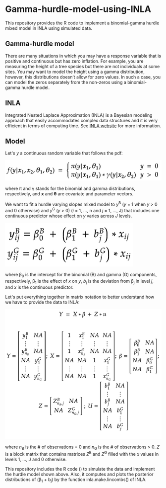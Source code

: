 # Gamma-hurdle-model-using-INLA
This repository provides the R code to implement a binomial-gamma hurdle mixed model in INLA using simulated data.

## Gamma-hurdle model
There are many situations in which you may have a response variable that is positive and continuous but has zero inflation. For example, you are measuring the height of a tree species but there are not individuals at some sites. You may want to model the height using a gamma distribution, however, this distributions doesn’t allow for zero values. In such a case, you can model the zeros separately from the non-zeros using a binomial-gamma hurdle model.
## INLA
Integrated Nested Laplace Approximation (INLA) is a Bayesian modeling approach that easily accommodates complex data structures and it is very efficient in terms of computing time. See [INLA website](https://www.r-inla.org/) for more information. 
## Model
Let's *y* a continuous random variable that follows the pdf:

![Local functions](https://github.com/jmrmcode/Gamma-hurdle-model-using-INLA/blob/main/math-20201216.png?raw=true)

where &pi; and &gamma; stands for the binomial and gamma distributions, respectively, and **x** and **&theta;** are covariate and parameter vectors.

We want to fit a hurdle varying slopes mixed model to *y*<sup>B</sup> (*y* = 1 when *y* > 0 and 0 otherwise) and *y*<sup>G</sup> (*y* > 0) (*i* = 1, ..., n and *j* = 1, ..., J) that includes one continuous predictor whose effect on *y* varies across *J* levels.

![Local functions](https://github.com/jmrmcode/Gamma-hurdle-model-using-INLA/blob/main/modelEquations.png?raw=true)

where &beta;<sub>0</sub> is the intercept for the binomial (B) and gamma (G) components, respectively, &beta;<sub>1</sub> is the effect of *x* on *y*, *b*<sub>j</sub> is the deviation from &beta;<sub>j</sub> in level *j*, and *x* is the continuous predictor.

Let's put everything together in matrix notation to better understand how we have to provide the data to INLA:

![Local functions](https://github.com/jmrmcode/Gamma-hurdle-model-using-INLA/blob/main/matrixnotation.png?raw=true)

where *n*<sub>B</sub> is the # of observations = 0 and *n*<sub>G</sub> is the # of observations > 0. *Z* is a block matrix that contains matrices *Z*<sup>B</sup> and *Z*<sup>G</sup> filled with the *x* values in levels 1, ..., *J* and 0 otherwise.

This repository includes the R code () to simulate the data and implement the hurdle model shown above. Also, it computes and plots the posterior distributions of (&beta;<sub>1</sub> + b<sub>j</sub>) by the function inla.make.lincombs() of INLA.
